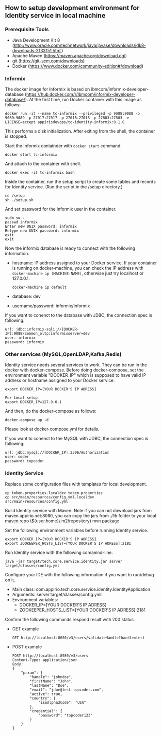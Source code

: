 ## How to setup development environment for Identity service in local machine

### Prerequisite Tools

- Java Development Kit 8 (http://www.oracle.com/technetwork/java/javase/downloads/jdk8-downloads-2133151.html)
- Apache Maven (https://maven.apache.org/download.cgi)
- git (https://git-scm.com/downloads)
- Docker (https://www.docker.com/community-edition#/download)


### Informix

The docker image for Informix is based on ibmcom/informix-developer-database (https://hub.docker.com/r/ibmcom/informix-developer-database/).
At the first time, run Docker container with this image as follows:

    docker run -it --name tc-informix --privileged -p 9088:9088 -p 9089:9089 -p 27017:27017 -p 27018:27018 -p 27883:27883 -e LICENSE=accept appiriodevops/tc-identity-informix:0.1.0

This performs a disk initialization. After exiting from the shell, the container is stopped.

Start the Informix containder with `docker start` command.

    docker start tc-informix

And attach to the container with shell.

    docker exec -it tc-informix bash

Inside the container, run the setup script to create some tables and records for Identity service. (Run the script in the /setup directory.)

    cd /setup
    sh ./setup.sh

And set password for the informix user in the container.

    sudo su - 
    passwd informix
    Enter new UNIX password: informix
    Retype new UNIX password: informix
    exit
    exit

Now the informix database is ready to connect with the following information.
- hostname: IP address assigned to your Docker service. If your container is running on docker-machine, you can check the IP address with `docker-machine ip [MACHINE-NAME]`, otherwise just try localhost or 127.0.0.1.

      docker-machine ip default

- database: dev
- username/password: informix/informix

If you want to conenct to the database with JDBC, the connection spec is following:

    url: jdbc:informix-sqli://[DOCKER-IP]:9088/common_oltp:informixserver=dev
    user: informix
    password: informix


### Other services (MySQL,OpenLDAP,Kafka,Redis)

Identity service needs several services to work. They can be run in the docker with docker-compose. 
Before doing docker-compose, set the environment variable "DOCKER_IP" which is supposed to have valid IP address or hostname assigned to your Docker service. 
	
	export DOCKER_IP=[YOUR DOCKER'S IP ADRESS]
	
	For Local setup
	export DOCKER_IP=127.0.0.1
	
And then, do the docker-compose as follows:

    docker-compose up -d

Please look at docker-compose.yml for details.

If you want to conenct to the MySQL with JDBC, the connection spec is following:

    url: jdbc:mysql://[DOCKER_IP]:3306/Authorization
    user: coder
    password: topcoder

### Identity Service

Replace some configuration files with templates for local development.
 
    cp token.properties.localdev token.properties
    cp src/main/resources/config.yml.localdev src/main/resources/config.yml

Build Identity service with Maven. Note if you can not download jars from maven.appirio.net:8080, you can copy the jars from *./lib* folder to your local maven repo (${user.home}/.m2/repository)
    mvn package

Set the following environment variables before running Identity service.

    export DOCKER_IP=[YOUR DOCKER'S IP ADRESS]
    export ZOOKEEPER_HOSTS_LIST=[YOUR DOCKER'S IP ADRESS]:2181

Run Identity service with the following comamnd-line.

    java -jar target/tech.core.service.identity.jar server target/classes/config.yml

Configure your IDE with the following information if you want to run/debug on it.

- Main class: com.appirio.tech.core.service.identity.IdentityApplication
- Arguments: server target/classes/config.yml
- Environment variables:
    - DOCKER_IP=[YOUR DOCKER'S IP ADRESS]
    - ZOOKEEPER_HOSTS_LIST=[YOUR DOCKER'S IP ADRESS]:2181

Confirm the following commands respond result with 200 status.

- GET example

      GET http://localhost:8080/v3/users/validateHandle?handle=test

- POST example

      POST http://localhost:8080/v3/users
      Content-Type: application/json
      Body:
      {
          "param": {
              "handle": "johndoe",
              "firstName": "John",
              "lastName": "Doe",
              "email": "jdoe@test.topcoder.com",
              "active": true,
              "country": {
                  "isoAlpha3Code": "USA"
              },
              "credential": {
                  "password": "topcoder123"
              }
          }
      }

